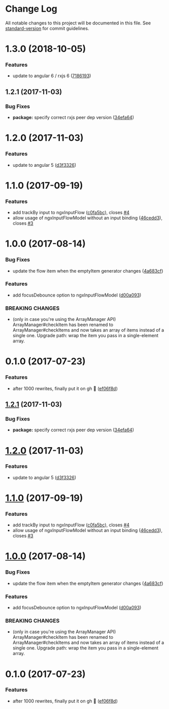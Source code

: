 # Change Log

All notable changes to this project will be documented in this file. See [standard-version](https://github.com/conventional-changelog/standard-version) for commit guidelines.

<a name="1.3.0"></a>
# 1.3.0 (2018-10-05)


### Features

* update to angular 6 / rxjs 6 ([7186193](https://github.com/jeysal/ngx-input-flow/commit/7186193))



<a name="1.2.1"></a>
## 1.2.1 (2017-11-03)


### Bug Fixes

* **package:** specify correct rxjs peer dep version ([34efa64](https://github.com/jeysal/ngx-input-flow/commit/34efa64))



<a name="1.2.0"></a>
# 1.2.0 (2017-11-03)


### Features

* update to angular 5 ([d3f3326](https://github.com/jeysal/ngx-input-flow/commit/d3f3326))



<a name="1.1.0"></a>
# 1.1.0 (2017-09-19)


### Features

* add trackBy input to ngxInputFlow ([c0fa5bc](https://github.com/jeysal/ngx-input-flow/commit/c0fa5bc)), closes [#4](https://github.com/jeysal/ngx-input-flow/issues/4)
* allow usage of ngxInputFlowModel without an input binding ([46cedd3](https://github.com/jeysal/ngx-input-flow/commit/46cedd3)), closes [#3](https://github.com/jeysal/ngx-input-flow/issues/3)



<a name="1.0.0"></a>
# 1.0.0 (2017-08-14)


### Bug Fixes

* update the flow item when the emptyItem generator changes ([4a683cf](https://github.com/jeysal/ngx-input-flow/commit/4a683cf))


### Features

* add focusDebounce option to ngxInputFlowModel ([d00a093](https://github.com/jeysal/ngx-input-flow/commit/d00a093))


### BREAKING CHANGES

* (only in case you're using the ArrayManager API)
ArrayManager#checkItem has been renamed to
ArrayManager#checkItems and now takes an array of items
instead of a single one.
Upgrade path: wrap the item you pass in a single-element array.



<a name="0.1.0"></a>
# 0.1.0 (2017-07-23)


### Features

* after 1000 rewrites, finally put it on gh 🎉 ([ef06f8d](https://github.com/jeysal/ngx-input-flow/commit/ef06f8d))



<a name="1.2.1"></a>
## [1.2.1](https://github.com/jeysal/ngx-input-flow/compare/1.2.0...1.2.1) (2017-11-03)


### Bug Fixes

* **package:** specify correct rxjs peer dep version ([34efa64](https://github.com/jeysal/ngx-input-flow/commit/34efa64))



<a name="1.2.0"></a>
# [1.2.0](https://github.com/jeysal/ngx-input-flow/compare/1.1.0...1.2.0) (2017-11-03)


### Features

* update to angular 5 ([d3f3326](https://github.com/jeysal/ngx-input-flow/commit/d3f3326))



<a name="1.1.0"></a>
# [1.1.0](https://github.com/jeysal/ngx-input-flow/compare/1.0.0...1.1.0) (2017-09-19)


### Features

* add trackBy input to ngxInputFlow ([c0fa5bc](https://github.com/jeysal/ngx-input-flow/commit/c0fa5bc)), closes [#4](https://github.com/jeysal/ngx-input-flow/issues/4)
* allow usage of ngxInputFlowModel without an input binding ([46cedd3](https://github.com/jeysal/ngx-input-flow/commit/46cedd3)), closes [#3](https://github.com/jeysal/ngx-input-flow/issues/3)



<a name="1.0.0"></a>
# [1.0.0](https://github.com/jeysal/ngx-input-flow/compare/0.1.0...1.0.0) (2017-08-14)


### Bug Fixes

* update the flow item when the emptyItem generator changes ([4a683cf](https://github.com/jeysal/ngx-input-flow/commit/4a683cf))


### Features

* add focusDebounce option to ngxInputFlowModel ([d00a093](https://github.com/jeysal/ngx-input-flow/commit/d00a093))


### BREAKING CHANGES

* (only in case you're using the ArrayManager API)
ArrayManager#checkItem has been renamed to
ArrayManager#checkItems and now takes an array of items
instead of a single one.
Upgrade path: wrap the item you pass in a single-element array.



<a name="0.1.0"></a>
# 0.1.0 (2017-07-23)


### Features

* after 1000 rewrites, finally put it on gh 🎉 ([ef06f8d](https://github.com/jeysal/ngx-input-flow/commit/ef06f8d))
